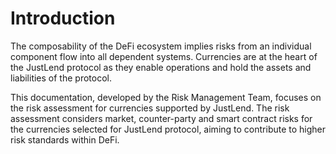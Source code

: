 # Introduction

The composability of the DeFi ecosystem implies risks from an individual component flow into all dependent systems. Currencies are at the heart of the JustLend protocol as they enable operations and hold the assets and liabilities of the protocol.

This documentation, developed by the Risk Management Team, focuses on the risk assessment for currencies supported by JustLend. The risk assessment considers market, counter-party and smart contract risks for the currencies selected for JustLend protocol, aiming to contribute to higher risk standards within DeFi.
